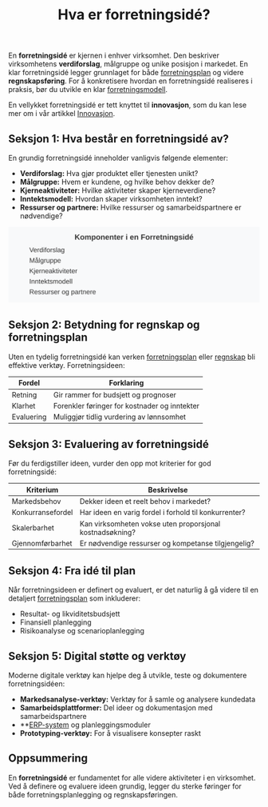 ﻿---
title: "Hva er forretningsidé?"
seoTitle: "Hva er forretningsidé?"
description: 'En **forretningsidé** er kjernen i enhver virksomhet. Den beskriver virksomhetens **verdiforslag**, målgruppe og unike posisjon i markedet. En klar forretning...'
summary: 'Hva en forretningsidé er, hvilke elementer den bør inneholde, hvordan den evalueres og kobles til forretningsmodell, plan og regnskap.'
---

En **forretningsidé** er kjernen i enhver virksomhet. Den beskriver virksomhetens **verdiforslag**, målgruppe og unike posisjon i markedet. En klar forretningsidé legger grunnlaget for både [forretningsplan](/blogs/regnskap/hva-er-forretningsplan "Hva er Forretningsplan? Komplett Guide til Forretningsplanlegging og Regnskapsoppfølging") og videre **regnskapsføring**. For å konkretisere hvordan en forretningsidé realiseres i praksis, bør du utvikle en klar [forretningsmodell](/blogs/regnskap/hva-er-forretningsmodell "Hva er forretningsmodell? Komplett guide til utforming og evaluering av forretningsmodell for regnskap og virksomhetsstyring").

En vellykket forretningsidé er tett knyttet til **innovasjon**, som du kan lese mer om i vår artikkel [Innovasjon](/blogs/regnskap/innovasjon "Innovasjon i Regnskap: En Komplett Guide til Innovasjon i Regnskap og Utviklingskostnader").

## Seksjon 1: Hva består en forretningsidé av?

En grundig forretningsidé inneholder vanligvis følgende elementer:

* **Verdiforslag:** Hva gjør produktet eller tjenesten unikt?
* **Målgruppe:** Hvem er kundene, og hvilke behov dekker de?
* **Kjerneaktiviteter:** Hvilke aktiviteter skaper kjerneverdiene?
* **Inntektsmodell:** Hvordan skaper virksomheten inntekt?
* **Ressurser og partnere:** Hvilke ressurser og samarbeidspartnere er nødvendige?

![Komponenter i en Forretningsidé](forretningside-komponenter.svg)

## Seksjon 2: Betydning for regnskap og forretningsplan

Uten en tydelig forretningsidé kan verken [forretningsplan](/blogs/regnskap/hva-er-forretningsplan "Hva er Forretningsplan? Komplett Guide til Forretningsplanlegging og Regnskapsoppfølging") eller [regnskap](/blogs/regnskap/hva-er-regnskap "Hva er Regnskap? En Dybdeanalyse for Norge") bli effektive verktøy. Forretningsideen:

| Fordel   | Forklaring                                              |
|----------|----------------------------------------------------------|
| Retning  | Gir rammer for budsjett og prognoser                     |
| Klarhet  | Forenkler føringer for kostnader og inntekter            |
| Evaluering | Muliggjør tidlig vurdering av lønnsomhet                |

## Seksjon 3: Evaluering av forretningsidé

Før du ferdigstiller ideen, vurder den opp mot kriterier for god forretningsidé:

| Kriterium         | Beskrivelse                                            |
|-------------------|--------------------------------------------------------|
| Markedsbehov      | Dekker ideen et reelt behov i markedet?                |
| Konkurransefordel | Har ideen en varig fordel i forhold til konkurrenter? |
| Skalerbarhet      | Kan virksomheten vokse uten proporsjonal kostnadsøkning? |
| Gjennomførbarhet  | Er nødvendige ressurser og kompetanse tilgjengelig?     |

## Seksjon 4: Fra idé til plan

Når forretningsideen er definert og evaluert, er det naturlig å gå videre til en detaljert [forretningsplan](/blogs/regnskap/hva-er-forretningsplan "Hva er Forretningsplan? Komplett Guide til Forretningsplanlegging og Regnskapsoppfølging") som inkluderer:

* Resultat- og likviditetsbudsjett
* Finansiell planlegging
* Risikoanalyse og scenarioplanlegging

## Seksjon 5: Digital støtte og verktøy

Moderne digitale verktøy kan hjelpe deg å utvikle, teste og dokumentere forretningsidéen:

* **Markedsanalyse-verktøy:** Verktøy for å samle og analysere kundedata
* **Samarbeidsplattformer:** Del ideer og dokumentasjon med samarbeidspartnere
* **[ERP-system](/blogs/regnskap/hva-er-erp-system "Hva er ERP-system? Komplett Guide til Enterprise Resource Planning") og planleggingsmoduler
* **Prototyping-verktøy:** For å visualisere konsepter raskt

## Oppsummering

En **forretningsidé** er fundamentet for alle videre aktiviteter i en virksomhet. Ved å definere og evaluere ideen grundig, legger du sterke føringer for både forretningsplanlegging og regnskapsføringen.







